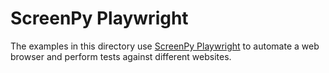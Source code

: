 # ScreenPy Playwright

The examples in this directory
use [ScreenPy Playwright](https://screenpy-playwright-docs.readthedocs.io/en/latest/)
to automate a web browser
and perform tests against different websites.

